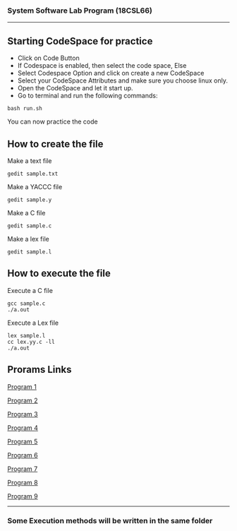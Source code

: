 <div>
<h3>System Software Lab Program (18CSL66)</h3>
</div>

---

## Starting CodeSpace for practice

- Click on Code Button
- If Codespace is enabled, then select the code space, Else
- Select Codespace Option and click on create a new CodeSpace
- Select your CodeSpace Attributes and make sure you choose linux only.
- Open the CodeSpace and let it start up.
- Go to terminal and run the following commands:
```
bash run.sh
```

You can now practice the code

## How to create the file

Make a text file
```
gedit sample.txt
```

Make a YACCC file
```
gedit sample.y
```

Make a C file
```
gedit sample.c
```

Make a lex file
```
gedit sample.l
```

## How to execute the file

Execute a C file
```
gcc sample.c
./a.out
```

Execute a Lex file
```
lex sample.l
cc lex.yy.c -ll
./a.out
```

## Prorams Links

[Program 1](program1/)

[Program 2](program2/)

[Program 3](program3/)

[Program 4](program4/)

[Program 5](program5/)

[Program 6](program6/)

[Program 7](program7/)

[Program 8](program8/)

[Program 9](program9/)

---

### Some Execution methods will be written in the same folder

